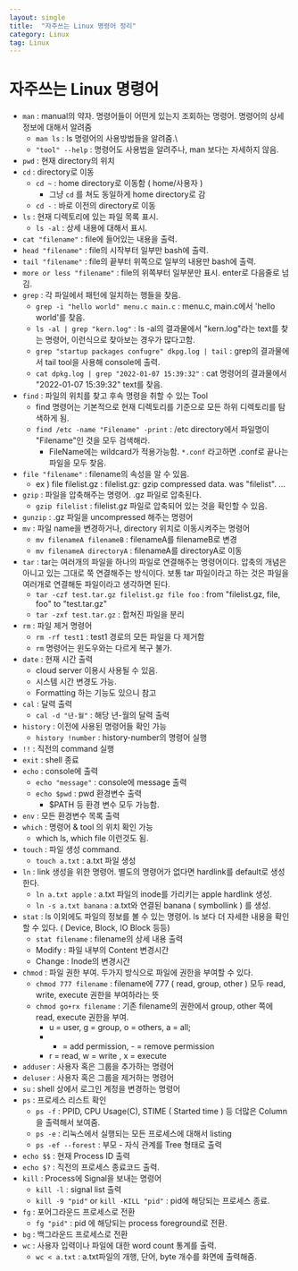 ```yaml
---
layout: single
title:  "자주쓰는 Linux 명령어 정리"
category: Linux
tag: Linux
---
```


# 자주쓰는 Linux 명령어

- `man` : manual의 약자. 명령어들이 어떤게 있는지 조회하는 명령어. 명령어의 상세 정보에 대해서 알려줌
	- `man ls` : ls 명령어의 사용방법들을 알려줌.\
	- `"tool" --help` : 명령어도 사용법을 알려주나, man 보다는 자세하지 않음.
- `pwd` : 현재 directory의 위치
- `cd` : directory로 이동
	- `cd ~` : home directory로 이동함 ( home/사용자 )
		- 그냥 `cd` 를 쳐도 동일하게 home directory로 감
	- `cd -` : 바로 이전의 directory로 이동
- `ls` : 현재 디렉토리에 있는 파일 목록 표시.
	- `ls -al` : 상세 내용에 대해서 표시.
- `cat "filename"` : file에 들어있는 내용을 출력.
- `head "filename"` : file의 시작부터 일부만 bash에 출력.
- `tail "filename"` : file의 끝부터 위쪽으로 일부의 내용만 bash에 출력.
- `more or less "filename"` : file의 위쪽부터 일부분만 표시. enter로 다음줄로 넘김.
- `grep` : 각 파일에서 패턴에 일치하는 행들을 찾음.
	- `grep -i "hello world" menu.c main.c` : menu.c, main.c에서 'hello world'를 찾음.
	- `ls -al | grep "kern.log"` : ls -al의 결과물에서 "kern.log"라는 text를 찾는 명령어, 이런식으로 찾아보는 경우가 많다고함.
	- `grep "startup packages confugre" dkpg.log | tail` : grep의 결과물에서 tail tool을 사용해 console에 출력.
	- `cat dpkg.log | grep "2022-01-07 15:39:32"` : cat 명령어의 결과물에서 "2022-01-07 15:39:32" text를 찾음.
- `find` : 파일의 위치를 찾고 후속 명령을 취할 수 있는 Tool
	- find 명령어는 기본적으로 현재 디렉토리를 기준으로 모든 하위 디렉토리를 탐색하게 됨.
	- `find /etc -name "Filename" -print` : /etc directory에서 파일명이 "Filename"인 것을 모두 검색해라.
		- FileName에는 wildcard가 적용가능함. `*.conf` 라고하면 .conf로 끝나는 파일을 모두 찾음.
- `file "filename"` : filename의 속성을 알 수 있음. 
	- ex ) file filelist.gz : filelist.gz: gzip compressed data. was "filelist". ...
- `gzip` : 파일을 압축해주는 명령어. .gz 파일로 압축된다.
	- `gzip filelist` : filelist.gz 파일로 압축되어 있는 것을 확인할 수 있음.
- `gunzip` : .gz 파일을 uncompressed 해주는 명령어 
- `mv` : 파일 name을 변경하거나, directory 위치로 이동시켜주는 명령어
	- `mv filenameA filenameB` : filenameA를 filenameB로 변경
	- `mv filenameA directoryA` : filenameA를 directoryA로 이동
- `tar` : tar는 여러개의 파일을 하나의 파일로 연결해주는 명령어이다. 압축의 개념은 아니고 있는 그대로 쭉 연결해주는 방식이다. 보통 tar 파일이라고 하는 것은 파일을 여러개로 연결해둔 파일이라고 생각하면 된다.
	- `tar -czf test.tar.gz filelist.gz file foo` : from "filelist.gz, file, foo" to "test.tar.gz"
	- `tar -zxf test.tar.gz` : 합쳐진 파일을 분리
- `rm` : 파일 제거 명령어
	- `rm -rf test1` : test1 경로의 모든 파일을 다 제거함
	- `rm` 명령어는 윈도우와는 다르게 복구 불가.
- `date` : 현재 시간 출력
	- cloud server 이용시 사용될 수 있음.
	- 시스템 시간 변경도 가능.
	- Formatting 하는 기능도 있으니 참고
- `cal` : 달력 출력
	- `cal -d "년-월"` : 해당 년-월의 달력 출력
- `history` : 이전에 사용된 명령어들 확인 가능
	- `history !number` : history-number의 명령어 실행
- `!!` : 직전의 command 실행
- `exit` : shell 종료
- `echo` : console에 출력
	- `echo "message"` : console에 message 출력
	- `echo $pwd` : pwd 환경변수 출력
		- $PATH 등 환경 변수 모두 가능함.
- `env` : 모든 환경변수 목록 출력
- `which` : 명령어 & tool 의 위치 확인 가능
	- which ls, which file 이런것도 됨.
- `touch` : 파일 생성 command.
  - `touch a.txt` : a.txt 파일 생성
- `ln` : link 생성을 위한 명령어. 별도의 명령어가 없다면 hardlink를 default로 생성한다.
  - `ln a.txt apple` : a.txt 파일의 inode를 가리키는 apple hardlink 생성.
  - `ln -s a.txt banana` : a.txt와 연결된 banana ( symbollink ) 를 생성.
- `stat` : ls 이외에도 파일의 정보를 볼 수 있는 명령어. ls 보다 더 자세한 내용을 확인할 수 있다. ( Device, Block, IO Block 등등)
  - `stat filename` : filename의 상세 내용 출력
  - Modify : 파일 내부의 Content 변경시간
  - Change : Inode의 변경시간
- `chmod` : 파일 권한 부여. 두가지 방식으로 파일에 권한을 부여할 수 있다.
  - `chmod 777 filename` : filename에 777 ( read, group, other ) 모두 read, write, execute 권한을 부여하라는 뜻
  - `chmod go+rx filename` : 기존 filename의 권한에서 group, other 쪽에 read, execute 권한을 부여.
    - u = user, g = group, o = others, a = all;
    - + = add permission, - = remove permission
    - r = read, w = write , x = execute
- `adduser` : 사용자 혹은 그룹을 추가하는 명령어
- `deluser` : 사용자 혹은 그룹을 제거하는 명령어
- `su` : shell 상에서 로그인 계정을 변경하는 명령어
- `ps` : 프로세스 리스트 확인
  - `ps -f` : PPID, CPU Usage(C), STIME ( Started time ) 등 더많은 Column을 출력해서 보여줌.
  - `ps -e` : 리눅스에서 실행되는 모든 프로세스에 대해서 listing
  - `ps -ef --forest` : 부모 - 자식 관계를 Tree 형태로 출력
- `echo $$` : 현재 Process ID 출력
- `echo $?` : 직전의 프로세스 종료코드 출력.
- `kill` : Process에 Signal을 보내는 명령어
  - `kill -l` : signal list 출력
  - `kill -9 "pid"` or `kill -KILL "pid"` : pid에 해당되는 프로세스 종료.
- `fg` : 포어그라운드 프로세스로 전환
  - `fg "pid"` : pid 에 해당되는 process foreground로 전환.
- `bg` : 백그라운드 프로세스로 전환
- `wc` : 사용자 입력이나 파일에 대한 word count 통계를 출력.
  - `wc < a.txt` : a.txt파일의 개행, 단어, byte 개수를 화면에 출력해줌.